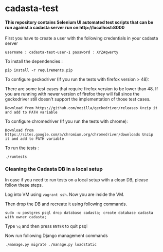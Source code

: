 # cadasta-test

#### This repository contains Selenium UI automated test scripts that can be run against a cadasta server run on http://localhost:8000

First you have to create a user with the following credentials in your cadasta server

`username : cadasta-test-user-1
 password : XYZ#qwerty`

To install the dependencies :

`pip install -r requirements.pip`

To configure geckodriver (If you run the tests with firefox version > 48):

There are some test cases that require firefox version to be lower than 48. If you are running with newer version of firefox they will fail since the geckodriver still doesn't support the implementation of those test cases.

`Download from https://github.com/mozilla/geckodriver/releases
Unzip it and add to PATH variable`

To configure chromedriver (If you run the tests with chrome):

`Download from https://sites.google.com/a/chromium.org/chromedriver/downloads
Unzip it and add to PATH variable`

To run the tests :

`./runtests`


### Cleaning the Cadasta DB in a local setup

In case if you need to run tests on a local setup with a clean DB, please follow these steps.
 
 Log into VM using `vagrant ssh`. Now you are inside the VM.
 
 Then drop the DB and recreate it using following commands.
 
 `sudo -u postgres psql
 drop database cadasta;
 create database cadasta with owner cadasta;`
 
 Type `\q` and then press `ENTER` to quit psql
 
 Now run following Django management commands
 
 `./manage.py migrate
 ./manage.py loadstatic`